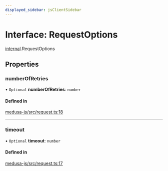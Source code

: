 ```yaml
---
displayed_sidebar: jsClientSidebar
---
```


# Interface: RequestOptions

[internal](../modules/internal.md).RequestOptions

## Properties

### numberOfRetries

• `Optional` **numberOfRetries**: `number`

#### Defined in

[medusa-js/src/request.ts:18](https://github.com/medusajs/medusa/blob/f7a63f178/packages/medusa-js/src/request.ts#L18)

___

### timeout

• `Optional` **timeout**: `number`

#### Defined in

[medusa-js/src/request.ts:17](https://github.com/medusajs/medusa/blob/f7a63f178/packages/medusa-js/src/request.ts#L17)
